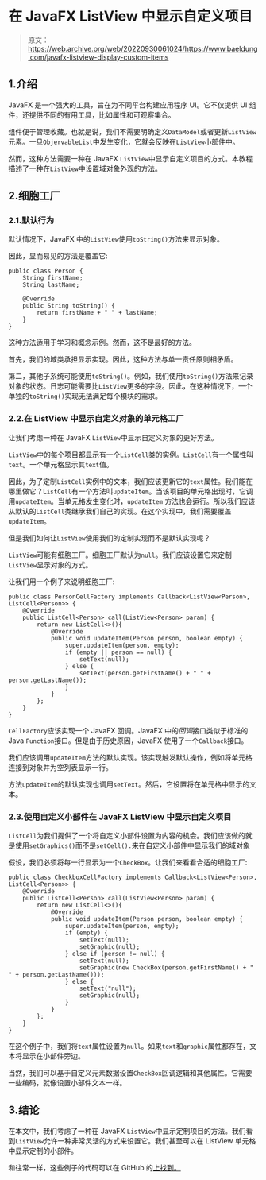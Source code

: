 # 在 JavaFX ListView 中显示自定义项目

> 原文：<https://web.archive.org/web/20220930061024/https://www.baeldung.com/javafx-listview-display-custom-items>

## 1.介绍

JavaFX 是一个强大的工具，旨在为不同平台构建应用程序 UI。它不仅提供 UI 组件，还提供不同的有用工具，比如属性和可观察集合。

组件便于管理收藏。也就是说，我们不需要明确定义`DataModel`或者更新`ListView`元素。一旦`ObjervableList`中发生变化，它就会反映在`ListView`小部件中。

然而，这种方法需要一种在 JavaFX `ListView`中显示自定义项目的方式。本教程描述了一种在`ListView`中设置域对象外观的方法。

## 2.细胞工厂

### 2.1.默认行为

默认情况下，JavaFX 中的`ListView`使用`toString()`方法来显示对象。

因此，显而易见的方法是覆盖它:

```
public class Person {
    String firstName;
    String lastName;

    @Override
    public String toString() {
        return firstName + " " + lastName;
    }
} 
```

这种方法适用于学习和概念示例。然而，这不是最好的方法。

首先，我们的域类承担显示实现。因此，这种方法与单一责任原则相矛盾。

第二，其他子系统可能使用`toString()`。例如，我们使用`toString()`方法来记录对象的状态。日志可能需要比`ListView`更多的字段。因此，在这种情况下，一个单独的`toString()`实现无法满足每个模块的需求。

### 2.2.在 ListView 中显示自定义对象的单元格工厂

让我们考虑一种在 JavaFX `ListView`中显示自定义对象的更好方法。

`ListView`中的每个项目都显示有一个`ListCell`类的实例。`ListCell`有一个属性叫`text`。一个单元格显示其`text`值。

因此，为了定制`ListCell`实例中的文本，我们应该更新它的`text`属性。我们能在哪里做它？`ListCell`有一个方法叫`updateItem`。当该项目的单元格出现时，它调用`updateItem`。当单元格发生变化时，`updateItem` 方法也会运行。所以我们应该从默认的`ListCell`类继承我们自己的实现。在这个实现中，我们需要覆盖`updateItem`。

但是我们如何让`ListView`使用我们的定制实现而不是默认实现呢？

`ListView`可能有细胞工厂。细胞工厂默认为`null`。我们应该设置它来定制`ListView`显示对象的方式。

让我们用一个例子来说明细胞工厂:

```
public class PersonCellFactory implements Callback<ListView<Person>, ListCell<Person>> {
    @Override
    public ListCell<Person> call(ListView<Person> param) {
        return new ListCell<>(){
            @Override
            public void updateItem(Person person, boolean empty) {
                super.updateItem(person, empty);
                if (empty || person == null) {
                    setText(null);
                } else {
                    setText(person.getFirstName() + " " + person.getLastName());
                }
            }
        };
    }
}
```

`CellFactory`应该实现一个 JavaFX 回调。JavaFX 中的*回调*接口类似于标准的 Java `Function`接口。但是由于历史原因，JavaFX 使用了一个`Callback`接口。

我们应该调用`updateItem`方法的默认实现。该实现触发默认操作，例如将单元格连接到对象并为空列表显示一行。

方法`updateItem`的默认实现也调用`setText`。然后，它设置将在单元格中显示的文本。

### 2.3.使用自定义小部件在 JavaFX ListView 中显示自定义项目

`ListCell`为我们提供了一个将自定义小部件设置为内容的机会。我们应该做的就是使用`setGraphics()`而不是`setCell().`来在自定义小部件中显示我们的域对象

假设，我们必须将每一行显示为一个`CheckBox`。让我们来看看合适的细胞工厂:

```
public class CheckboxCellFactory implements Callback<ListView<Person>, ListCell<Person>> {
    @Override
    public ListCell<Person> call(ListView<Person> param) {
        return new ListCell<>(){
            @Override
            public void updateItem(Person person, boolean empty) {
                super.updateItem(person, empty);
                if (empty) {
                    setText(null);
                    setGraphic(null);
                } else if (person != null) {
                    setText(null);
                    setGraphic(new CheckBox(person.getFirstName() + " " + person.getLastName()));
                } else {
                    setText("null");
                    setGraphic(null);
                }
            }
        };
    }
}
```

在这个例子中，我们将`text`属性设置为`null`。如果`text`和`graphic`属性都存在，文本将显示在小部件旁边。

当然，我们可以基于自定义元素数据设置`CheckBox`回调逻辑和其他属性。它需要一些编码，就像设置小部件文本一样。

## 3.结论

在本文中，我们考虑了一种在 JavaFX `ListView`中显示定制项目的方法。我们看到`ListView`允许一种非常灵活的方式来设置它。我们甚至可以在 ListView 单元格中显示定制的小部件。

和往常一样，这些例子的代码可以在 GitHub 的[上找到。](https://web.archive.org/web/20221208143856/https://github.com/eugenp/tutorials/tree/master/javafx)